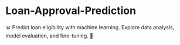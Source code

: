 # Loan-Approval-Prediction
📊 Predict loan eligibility with machine learning. Explore data analysis, model evaluation, and fine-tuning. 🤖
